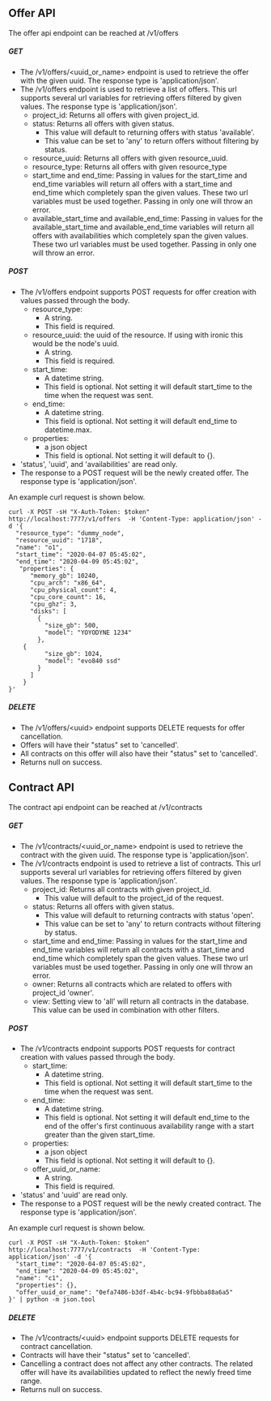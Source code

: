 ## Offer API

The offer api endpoint can be reached at /v1/offers

##### GET
* The /v1/offers/\<uuid_or_name> endpoint is used to retrieve the offer with the given uuid. The response type is 'application/json'.
* The /v1/offers endpoint is used to retrieve a list of offers. This url supports several url variables for retrieving offers filtered by given values. The response type is 'application/json'.
  * project_id: Returns all offers with given project_id.
  * status: Returns all offers with given status. 
    * This value will default to returning offers with status 'available'.
    * This value can be set to 'any' to return offers without filtering by status.
  * resource_uuid: Returns all offers with given resource_uuid.
  * resource_type: Returns all offers with given resource_type
  * start_time and end_time: Passing in values for the start_time and end_time variables will return all offers with a start_time and end_time which completely span the given values. These two url variables must be used together. Passing in only one will throw an error. 
  * available_start_time and available_end_time: Passing in values for the available_start_time and available_end_time variables will return all offers with availabilities which completely span the given values. These two url variables must be used together. Passing in only one will throw an error.


##### POST
* The /v1/offers endpoint supports POST requests for offer creation with values passed through the body.
  * resource_type:
    * A string.
    * This field is required.
  * resource_uuid: the uuid of the resource. If using with ironic this would be the node's uuid.
    * A string.
    * This field is required.
  * start_time:
    * A datetime string.
    * This field is optional. Not setting it will default start_time to the time when the request was sent.
  * end_time:
    * A datetime string.
    * This field is optional. Not setting it will default end_time to datetime.max.
  * properties:
    * a json object
    * This field is optional. Not setting it will default to {}.
* 'status', 'uuid', and 'availabilities' are read only. 
* The response to a POST request will be the newly created offer. The response type is 'application/json'.
    
An example curl request is shown below.
```
curl -X POST -sH "X-Auth-Token: $token" http://localhost:7777/v1/offers  -H 'Content-Type: application/json' -d '{
  "resource_type": "dummy_node",
  "resource_uuid": "1718",
  "name": "o1",
  "start_time": "2020-04-07 05:45:02",
  "end_time": "2020-04-09 05:45:02",
   "properties": {
      "memory_gb": 10240,
      "cpu_arch": "x86_64",
      "cpu_physical_count": 4,
      "cpu_core_count": 16,
      "cpu_ghz": 3,
      "disks": [
        {
          "size_gb": 500,
          "model": "YOYODYNE 1234"
        },
	{
          "size_gb": 1024,
          "model": "evo840 ssd"
        }
      ]
    }
}' 
```

##### DELETE
* The /v1/offers/\<uuid> endpoint supports DELETE requests for offer cancellation.
* Offers will have their "status" set to 'cancelled'.
* All contracts on this offer will also have their "status" set to 'cancelled'.
* Returns null on success.


## Contract API

The contract api endpoint can be reached at /v1/contracts


##### GET
* The /v1/contracts/\<uuid_or_name> endpoint is used to retrieve the contract with the given uuid. The response type is 'application/json'.
* The /v1/contracts endpoint is used to retrieve a list of contracts. This url supports several url variables for retrieving offers filtered by given values. The response type is 'application/json'.
  * project_id: Returns all contracts with given project_id.
    * This value will default to the project_id of the request.
  * status: Returns all offers with given status. 
    * This value will default to returning contracts with status 'open'.
    * This value can be set to 'any' to return contracts without filtering by status.
  * start_time and end_time: Passing in values for the start_time and end_time variables will return all contracts with a start_time and end_time which completely span the given values. These two url variables must be used together. Passing in only one will throw an error. 
  * owner: Returns all contracts which are related to offers with project_id 'owner'.
  * view: Setting view to 'all' will return all contracts in the database. This value can be used in combination with other filters.

##### POST
* The /v1/contracts endpoint supports POST requests for contract creation with values passed through the body.
  * start_time:
    * A datetime string.
    * This field is optional. Not setting it will default start_time to the time when the request was sent.
  * end_time:
    * A datetime string.
    * This field is optional. Not setting it will default end_time to the end of the offer's first continuous availability range with a start greater than the given start_time.
  * properties:
    * a json object
    * This field is optional. Not setting it will default to {}.
  * offer_uuid_or_name:
    * A string.
    * This field is required.
* 'status' and 'uuid' are read only. 
* The response to a POST request will be the newly created contract. The response type is 'application/json'.

An example curl request is shown below.
```
curl -X POST -sH "X-Auth-Token: $token" http://localhost:7777/v1/contracts  -H 'Content-Type: application/json' -d '{
  "start_time": "2020-04-07 05:45:02",
  "end_time": "2020-04-09 05:45:02",
  "name": "c1",
  "properties": {},
  "offer_uuid_or_name": "0efa7486-b3df-4b4c-bc94-9fbbba88a6a5"
}' | python -m json.tool

```

##### DELETE
* The /v1/contracts/\<uuid> endpoint supports DELETE requests for contract cancellation.
* Contracts will have their "status" set to 'cancelled'.
* Cancelling a contract does not affect any other contracts. The related offer will have its availabilities updated to reflect the newly freed time range.
* Returns null on success.
